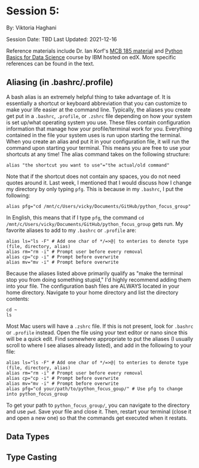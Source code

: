 # Session 5: 

By: Viktoria Haghani

Session Date: TBD
Last Updated: 2021-12-16

Reference materials include Dr. Ian Korf's [MCB 185 material](https://github.com/vhaghani26/Learning_Python/tree/master/MCB%20185%20(Korf%20Course)) and [Python Basics for Data Science](https://www.edx.org/course/python-basics-for-data-science?index=product&queryID=4d4d882866dc3e8628ed7728b4662847&position=1) course by IBM hosted on edX. More specific references can be found in the text.

## Aliasing (in .bashrc/.profile)

A bash alias is an extremely helpful thing to take advantage of. It is essentially a shortcut or keyboard abbreviation that you can customize to make your life easier at the command line. Typically, the aliases you create get put in a `.bashrc`, `.profile`, or `.zshrc` file depending on how your system is set up/what operating system you use. These files contain configuration information that manage how your profile/terminal work for you. Everything contained in the file your system uses is run upon starting the terminal. When you create an alias and put it in your configuration file, it will run the command upon starting your terminal. This means you are free to use your shortcuts at any time! The alias command takes on the following structure:

```
alias "the shortcut you want to use"="the actual/old command"
```

Note that if the shortcut does not contain any spaces, you do not need quotes around it. Last week, I mentioned that I would discuss how I change my directory by only typing `pfg`. This is because in my `.bashrc`, I put the following:

```
alias pfg="cd /mnt/c/Users/vicky/Documents/GitHub/python_focus_group"
```

In English, this means that if I type `pfg`, the command `cd /mnt/c/Users/vicky/Documents/GitHub/python_focus_group` gets run. My favorite aliases to add to my `.bashrc` or `.profile` are:

```
alias ls="ls -F" # Add one char of */=>@| to enteries to denote type (file, directory, alias)
alias rm="rm -i" # Prompt user before every removal
alias cp="cp -i" # Prompt before overwrite
alias mv="mv -i" # Prompt before overwrite
```

Because the aliases listed above primarily qualify as "make the terminal stop you from doing something stupid," I'd highly recommend adding them into your file. The configuration bash files are ALWAYS located in your home directory. Navigate to your home directory and list the directory contents:

```
cd ~
ls
```

Most Mac users will have a `.zshrc` file. If this is not present, look for `.bashrc` or `.profile` instead. Open the file using your text editor or nano since this will be a quick edit. Find somewhere appropriate to put the aliases (I usually scroll to where I see aliases already listed), and add in the following to your file:

```
alias ls="ls -F" # Add one char of */=>@| to enteries to denote type (file, directory, alias)
alias rm="rm -i" # Prompt user before every removal
alias cp="cp -i" # Prompt before overwrite
alias mv="mv -i" # Prompt before overwrite
alias pfg="cd your/path/to/python_focus_goup/" # Use pfg to change into python_focus_group
```

To get your path to `python_focus_group/`, you can navigate to the directory and use `pwd`. Save your file and close it. Then, restart your terminal (close it and open a new one) so that the commands get executed when it restats. 

## Data Types

## Type Casting
